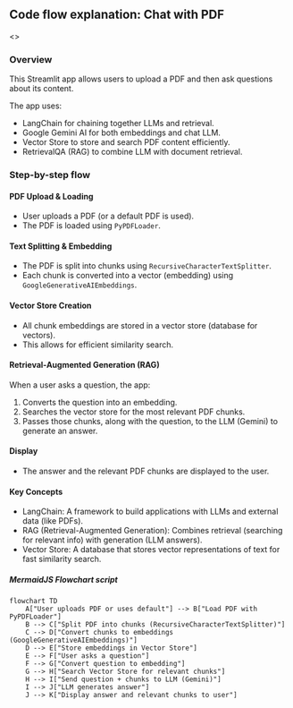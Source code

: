 ## Code flow explanation: Chat with PDF

<<Diagram>>

### Overview
This Streamlit app allows users to upload a PDF and then ask questions about its content. 

The app uses:
* LangChain for chaining together LLMs and retrieval.
* Google Gemini AI for both embeddings and chat LLM.
* Vector Store to store and search PDF content efficiently.
* RetrievalQA (RAG) to combine LLM with document retrieval.

### Step-by-step flow
#### PDF Upload & Loading
* User uploads a PDF (or a default PDF is used).
* The PDF is loaded using `PyPDFLoader`.

#### Text Splitting & Embedding
* The PDF is split into chunks using `RecursiveCharacterTextSplitter`.
* Each chunk is converted into a vector (embedding) using `GoogleGenerativeAIEmbeddings`.

#### Vector Store Creation
* All chunk embeddings are stored in a vector store (database for vectors).
* This allows for efficient similarity search.

#### Retrieval-Augmented Generation (RAG)
When a user asks a question, the app:
1. Converts the question into an embedding.
2. Searches the vector store for the most relevant PDF chunks.
3. Passes those chunks, along with the question, to the LLM (Gemini) to generate an answer.

#### Display
* The answer and the relevant PDF chunks are displayed to the user.

#### Key Concepts
* LangChain: A framework to build applications with LLMs and external data (like PDFs).
* RAG (Retrieval-Augmented Generation): Combines retrieval (searching for relevant info) with generation (LLM answers).
* Vector Store: A database that stores vector representations of text for fast similarity search.

##### MermaidJS Flowchart script
```
flowchart TD
    A["User uploads PDF or uses default"] --> B["Load PDF with PyPDFLoader"]
    B --> C["Split PDF into chunks (RecursiveCharacterTextSplitter)"]
    C --> D["Convert chunks to embeddings (GoogleGenerativeAIEmbeddings)"]
    D --> E["Store embeddings in Vector Store"]
    E --> F["User asks a question"]
    F --> G["Convert question to embedding"]
    G --> H["Search Vector Store for relevant chunks"]
    H --> I["Send question + chunks to LLM (Gemini)"]
    I --> J["LLM generates answer"]
    J --> K["Display answer and relevant chunks to user"]
```